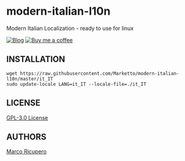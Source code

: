 # modern-italian-l10n
Modern Italian Localization - ready to use for linux

[![Blog](https://img.shields.io/badge/blog-marketto-blue.svg)](http://blog.marketto.it)
[![Buy me a coffee](https://img.shields.io/badge/Ko--fi-donate-blueviolet)](https://ko-fi.com/marketto)

## INSTALLATION
```{r, engine='bash', global_install}
wget https://raw.githubusercontent.com/Marketto/modern-italian-l10n/master/it_IT
sudo update-locale LANG=it_IT --locale-file=./it_IT
```

## LICENSE
[GPL-3.0 License](LICENSE)

## AUTHORS
[Marco Ricupero](mailto:marco.ricupero@gmail.com)
